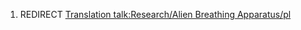 1.  REDIRECT [Translation talk:Research/Alien Breathing
    Apparatus/pl](Translation_talk:Research/Alien_Breathing_Apparatus/pl "wikilink")